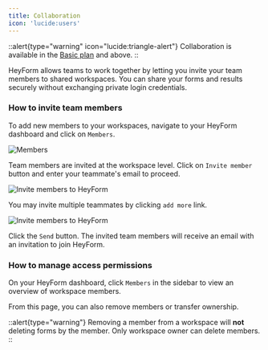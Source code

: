 ```yaml
---
title: Collaboration
icon: 'lucide:users'
---
```


::alert{type="warning" icon="lucide:triangle-alert"}
  Collaboration is available in the [Basic plan](https://heyform.net/pricing) and above.
::

HeyForm allows teams to work together by letting you invite your team members to shared workspaces. You can share your forms and results securely without exchanging private login credentials.

### How to invite team members

To add new members to your workspaces, navigate to your HeyForm dashboard and click on `Members`.

![Members](/images/collaboration/members.png)

Team members are invited at the workspace level. Click on `Invite member` button and enter your teammate's email to proceed.

![Invite members to HeyForm](/images/collaboration/invite-member.png)

You may invite multiple teammates by clicking `add more` link.

![Invite members to HeyForm](/images/collaboration/invite-member-2.png)

Click the `Send` button. The invited team members will receive an email with an invitation to join HeyForm.

### How to manage access permissions

On your HeyForm dashboard, click `Members` in the sidebar to view an overview of workspace members.

From this page, you can also remove members or transfer ownership.

::alert{type="warning"}
  Removing a member from a workspace will **not** deleting forms by the member. Only workspace owner can delete members.
::
